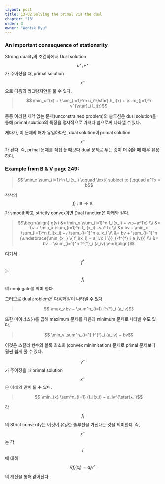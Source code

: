 ```yaml
---
layout: post
title: 13-02 Solving the primal via the dual
chapter: "13"
order: 3
owner: "Wontak Ryu"
---
```


### An important consequence of stationarity
Strong duality의 조건하에서 Dual solution $$u^{\star}, v^{\star}$$가 주어졌을 때, primal solution $$x^{\star}$$으로 다음의 라그랑지안을 풀 수 있다.

> $$ \min_x f(x) + \sum_{i=1}^m u_i^{\star} h_i(x) + \sum_{j=1}^r v^{\star}_i l_j(x)$$

종종 이러한 제약 없는 문제(unconstrained problem)의 솔루션은 dual solution을 통해 primal solution의 특징을 명시적으로 가져다 씀으로써 나타낼 수 있다.

게다가, 이 문제의 해가 유일하다면, dual solution이 primal solution $$x^{\star}$$가 된다.
즉, primal 문제를 직접 풀 때보다 dual 문제로 푸는 것이 더 쉬울 때 매우 유용하다.



### Example from B & V page 249:
> $$ \min_x \sum_{i=1}^n f_i(x_i) \qquad \text{ subject to }\qquad a^Tx = b$$

각각의 $$f_i : \mathbb{R} → \mathbb{R}$$ 가 smooth하고, strictly convex이면 Dual function은 아래와 같다.

> $$\begin{align}
> g(v) &= \min_x \sum_{i=1}^n f_i(x_i) + v(b−a^Tx) \\\
> &= bv + \min_x \sum_{i=1}^n f_i(x_i) −va^Tx \\\
> &= bv + \min_x \sum_{i=1}^n f_i(x_i) −v \sum_{i=1}^n a_ix_i \\\
> &= bv + \sum_{i=1}^n (\underbrace{\min_{x_i} \{ f_i(x_i) − a_ivx_i \}}_{-f^{*}_i(a_iv)}) \\\
> &= bv − \sum_{i=1}^n f^{*}_i (a_iv)
> \end{align}$$
 
여기서 $$f^{*}$$는 $$f_i$$의 conjugate를 의미 한다.

그러므로 dual problem은 다음과 같이 나타낼 수 있다.
> $$ \max_v bv − \sum^n_{i=1} f^{*}_i (a_iv)$$

또한 마이너스(-)를 곱해 maximum 문제를 다음과 minimum 문제로 나타낼 수도 있다.
> $$ \min_v \sum^n_{i=1} f^{*}_i (a_iv) − bv$$

이것은 스칼라 변수의 볼록 최소화 (convex minimization) 문제로 primal 문제보다 훨씬 쉽게 풀 수 있다.

$$v^{\star}$$가 주어졌을 때 primal solution $$x^{\star}$$은 아래와 같이 풀 수 있다.
> $$ \min_{x} \sum^n_{i=1} (f_i(x_i) − a_iv^{\star}x_i)$$

각 $$f_i$$의 Strict convexity는 이것이 유일한 솔루션을 가진다는 것을 의미한다.
즉, $$x^{\star}$$는 각 $$i$$에 대해 $$∇f_i(x_i) = a_iv^{\star}$$의 계산을 통해 얻어진다.

